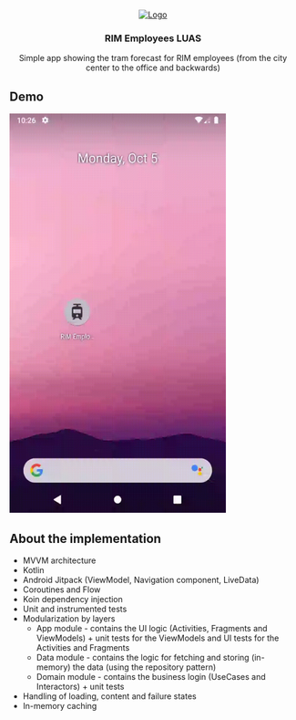 <!-- PROJECT LOGO -->
<br />
<p align="center">
  <a href="https://github.com/RSDosev/RIM-Employees-LUAS">
    <img src="https://i.ibb.co/3FPNpk0/Tram-01.png" alt="Logo" width="160" height="160">
  </a>

  <h3 align="center">RIM Employees LUAS</h3>

  <p align="center">
    Simple app showing the tram forecast for RIM employees (from the city center to the office and backwards)
  </p>
</p>

## Demo
<img src="demo.gif" alt="alt text" width="380" height="700">

## About the implementation

- MVVM architecture
- Kotlin
- Android Jitpack (ViewModel, Navigation component, LiveData)
- Coroutines and Flow
- Koin dependency injection
- Unit and instrumented tests
- Modularization by layers 
  - App module - contains the UI logic (Activities, Fragments and ViewModels) + unit tests for the ViewModels and UI tests for the Activities and Fragments
  - Data module - contains the logic for fetching and storing (in-memory) the data (using the repository pattern)
  - Domain module - contains the business login (UseCases and Interactors) + unit tests
- Handling of loading, content and failure states
- In-memory caching
